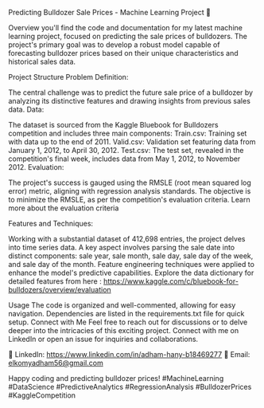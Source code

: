 Predicting Bulldozer Sale Prices - Machine Learning Project 🚜

Overview
you'll find the code and documentation for my latest machine learning project, focused on predicting the sale prices of bulldozers. The project's primary goal was to develop a robust model capable of forecasting bulldozer prices based on their unique characteristics and historical sales data.

Project Structure
Problem Definition:

The central challenge was to predict the future sale price of a bulldozer by analyzing its distinctive features and drawing insights from previous sales data.
Data:

The dataset is sourced from the Kaggle Bluebook for Bulldozers competition and includes three main components:
Train.csv: Training set with data up to the end of 2011.
Valid.csv: Validation set featuring data from January 1, 2012, to April 30, 2012.
Test.csv: The test set, revealed in the competition's final week, includes data from May 1, 2012, to November 2012.
Evaluation:

The project's success is gauged using the RMSLE (root mean squared log error) metric, aligning with regression analysis standards. The objective is to minimize the RMSLE, as per the competition's evaluation criteria.
Learn more about the evaluation criteria

Features and Techniques:

Working with a substantial dataset of 412,698 entries, the project delves into time series data. A key aspect involves parsing the sale date into distinct components: sale year, sale month, sale day, sale day of the week, and sale day of the month. Feature engineering techniques were applied to enhance the model's predictive capabilities.
Explore the data dictionary for detailed features from here : https://www.kaggle.com/c/bluebook-for-bulldozers/overview/evaluation

Usage
The code is organized and well-commented, allowing for easy navigation.
Dependencies are listed in the requirements.txt file for quick setup.
Connect with Me
Feel free to reach out for discussions or to delve deeper into the intricacies of this exciting project. Connect with me on LinkedIn or open an issue for inquiries and collaborations.

🔗 LinkedIn: https://www.linkedin.com/in/adham-hany-b18469277 
📧 Email: elkomyadham56@gmail.com

Happy coding and predicting bulldozer prices!  #MachineLearning #DataScience #PredictiveAnalytics #RegressionAnalysis #BulldozerPrices #KaggleCompetition

